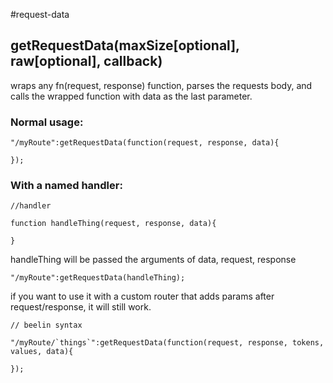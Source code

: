
#request-data



## getRequestData(maxSize[optional], raw[optional], callback)



wraps any fn(request, response) function, parses the requests body, and calls the wrapped function with data as the last parameter.



### Normal usage:


    "/myRoute":getRequestData(function(request, response, data){

    });



### With a named handler:


    //handler

    function handleThing(request, response, data){

    }



handleThing will be passed the arguments of data, request, response


    "/myRoute":getRequestData(handleThing);



if you want to use it with a custom router that adds params after request/response, it will still work.


    // beelin syntax

    "/myRoute/`things`":getRequestData(function(request, response, tokens, values, data){

    });

